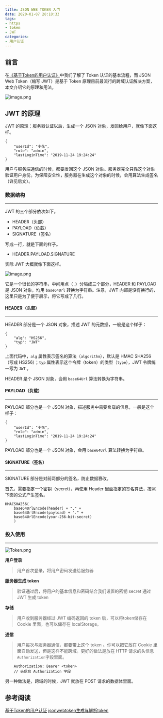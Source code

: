 ```yaml
---
title: JSON WEB TOKEN 入门
date: 2020-01-07 20:10:33
tags:
- https
- token
- JWT
categories:
- 用户认证
---
```

## 前言
在[《基于Token的用户认证》](https://segmentfault.com/a/1190000021499728)中我们了解了 Token 认证的基本流程，而 JSON Web Token（缩写 JWT）是基于 Token 原理目前最流行的跨域认证解决方案，本文介绍它的原理和用法。

![image.png](https://blogimage-1259219507.cos.ap-chengdu.myqcloud.com/JSON%20WEB%20TOKEN.png)
## JWT 的原理
JWT 的原理：服务器认证以后，生成一个 JSON 对象，发回给用户，就像下面这样。

```
{
    "userId": "小花",
    "role": "admin",
    "lastLoginTime": "2019-11-24 19:24:24"
}
```
用户与服务端通信的时候，都要发回这个 JSON 对象。服务器完全只靠这个对象验证用户身份。为保障安全性，服务器在生成这个对象的时候，会用算法生成签名（详见后文）。
### 数据结构

* * *


JWT 的三个部分依次如下。
*   HEADER（头部）
*   PAYLOAD（负载）
*   SIGNATURE（签名）

写成一行，就是下面的样子。
*   HEADER.PAYLOAD.SIGNATURE

实际 JWT 大概就像下面这样。

![image.png](https://blogimage-1259219507.cos.ap-chengdu.myqcloud.com/JWTexmple.png)

它是一个很长的字符串，中间用点（`.`）分隔成三个部分，HEADER 和 PAYLOAD 是 JSON 对象，均用 `base64Url` 转换为字符串。注意，JWT 内部是没有换行的，这里只是为了便于展示，将它写成了几行。

#### HEADER（头部）

* * *

HEADER 部分是一个 JSON 对象，描述 JWT 的元数据，一般是这个样子：
```
{
    "alg": "HS256",
    "typ": "JWT"
}
```
上面代码中，`alg` 属性表示签名的算法（`algorithm`），默认是 HMAC SHA256（写成 HS256）；`typ` 属性表示这个令牌（token）的类型（`type`），JWT 令牌统一写为 `JWT` 。

HEADER 是个 JSON 对象，会用 `base64Url` 算法转换为字符串。
#### PAYLOAD（负载）

* * *
PAYLOAD 部分也是一个 JSON 对象，描述服务中需要负载的信息，一般是这个样子：
```
{
    "userId": "小花",
    "role": "admin",
    "lastLoginTime": "2019-11-24 19:24:24"
}
```
PAYLOAD 部分也是一个 JSON 对象，会用 `base64Url` 算法转换为字符串。
#### SIGNATURE（签名）

* * *

SIGNATURE 部分是对前两部分的签名，防止数据篡改。

首先，需要指定一个密钥（secret），再使用 Header 里面指定的签名算法，按照下面的公式产生签名。

```
HMACSHA256(
    base64UrlEncode(header) + "." +
    base64UrlEncode(payload) + "." +
    base64UrlEncode(your-256-bit-secret)
    )
```

### 投入使用

* * *

![Token.png](https://blogimage-1259219507.cos.ap-chengdu.myqcloud.com/Token.jpg)

**用户登录**
> 用户首次登录，将用户密码发送给服务器

**服务器生成 token**
> 验证通过后，将用户的基本信息和密码结合我们设置的密钥 secret 通过 JWT 生成 token 

**存储**
> 用户收到服务器经过 JWT 编码返回的 token 后，可以将token储存在 Cookie 里面，也可以储存在 localStorage。

**通信**
> 用户每次与服务器通信，都要带上这个 token 。你可以把它放在 Cookie 里面自动发送，但是这样不能跨域。更好的做法是放在 HTTP 请求的头信息`Authorization`字段里面。

```
    Authorization: Bearer <token>
    // 头信息 Authorization 字段
```

另一种做法是，跨域的时候，JWT 就放在 POST 请求的数据体里面。

## 参考阅读
[基于Token的用户认证](https://segmentfault.com/a/1190000021499728)
[jsonwebtoken生成与解析token](https://www.jianshu.com/p/ed17e00c4484)
